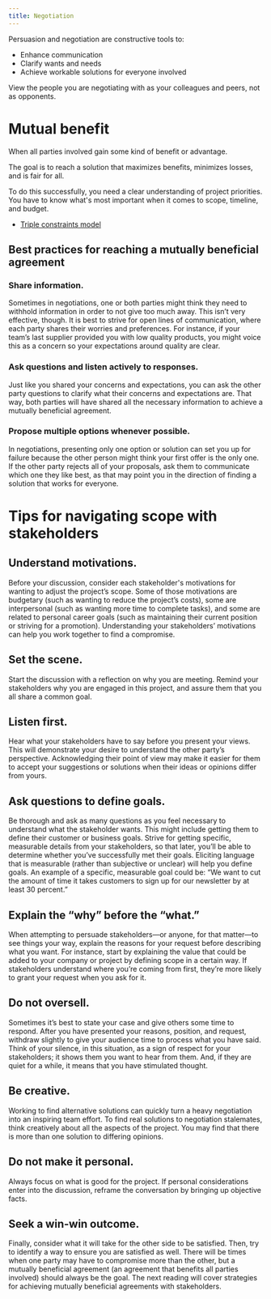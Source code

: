 ```yaml
---
title: Negotiation
---
```

Persuasion and negotiation are constructive tools to:
- Enhance communication
- Clarify wants and needs
- Achieve workable solutions for everyone involved

View the people you are negotiating with as your colleagues and peers, not as opponents. 

# Mutual benefit
When all parties involved gain some kind of benefit or advantage.

The goal is to reach a solution that maximizes benefits, minimizes losses, and is fair for all. 

To do this successfully, you need a clear understanding of project priorities. You have to know what's most important when it comes to scope, timeline, and budget.
- [Triple constraints model](project-initiation/scope/triple-constraints-model.md)

## Best practices for reaching a mutually beneficial agreement
### Share information.
Sometimes in negotiations, one or both parties might think they need to withhold information in order to not give too much away. This isn’t very effective, though. It is best to strive for open lines of communication, where each party shares their worries and preferences. For instance, if your team’s last supplier provided you with low quality products, you might voice this as a concern so your expectations around quality are clear. 

### Ask questions and listen actively to responses. 
Just like you shared your concerns and expectations, you can ask the other party questions to clarify what their concerns and expectations are. That way, both parties will have shared all the necessary information to achieve a mutually beneficial agreement. 

### Propose multiple options whenever possible. 
In negotiations, presenting only one option or solution can set you up for failure because the other person might think your first offer is the only one. If the other party rejects all of your proposals, ask them to communicate which one they like best, as that may point you in the direction of finding a solution that works for everyone.

# Tips for navigating scope with stakeholders
## Understand motivations. 
Before your discussion, consider each stakeholder's motivations for wanting to adjust the project’s scope. Some of those motivations are budgetary (such as wanting to reduce the project’s costs), some are interpersonal (such as wanting more time to complete tasks), and some are related to personal career goals (such as maintaining their current position or striving for a promotion). Understanding your stakeholders’ motivations can help you work together to find a compromise. 

## Set the scene. 
Start the discussion with a reflection on why you are meeting. Remind your stakeholders why you are engaged in this project, and assure them that you all share a common goal.

## Listen first. 
Hear what your stakeholders have to say before you present your views. This will demonstrate your desire to understand the other party’s perspective. Acknowledging their point of view may make it easier for them to accept your suggestions or solutions when their ideas or opinions differ from yours.

## Ask questions to define goals. 
Be thorough and ask as many questions as you feel necessary to understand what the stakeholder wants. This might include getting them to define their customer or business goals. Strive for getting specific, measurable details from your stakeholders, so that later, you’ll be able to determine whether you’ve successfully met their goals. Eliciting language that is measurable (rather than subjective or unclear) will help you define goals. An example of a specific, measurable goal could be: “We want to cut the amount of time it takes customers to sign up for our newsletter by at least 30 percent.”

## Explain the “why” before the “what.” 
When attempting to persuade stakeholders—or anyone, for that matter—to see things your way, explain the reasons for your request before describing what you want. For instance, start by explaining the value that could be added to your company or project by defining scope in a certain way. If stakeholders understand where you’re coming from first, they’re more likely to grant your request when you ask for it.

## Do not oversell. 
Sometimes it’s best to state your case and give others some time to respond. After you have presented your reasons, position, and request, withdraw slightly to give your audience time to process what you have said. Think of your silence, in this situation, as a sign of respect for your stakeholders; it shows them you want to hear from them. And, if they are quiet for a while, it means that you have stimulated thought.  

## Be creative. 
Working to find alternative solutions can quickly turn a heavy negotiation into an inspiring team effort. To find real solutions to negotiation stalemates, think creatively about all the aspects of the project. You may find that there is more than one solution to differing opinions. 

## Do not make it personal. 
Always focus on what is good for the project. If personal considerations enter into the discussion, reframe the conversation by bringing up objective facts.

## Seek a win-win outcome. 
Finally, consider what it will take for the other side to be satisfied. Then, try to identify a way to ensure you are satisfied as well. There will be times when one party may have to compromise more than the other,  but a mutually beneficial agreement (an agreement that benefits all parties involved) should always be the goal. The next reading will cover strategies for achieving mutually beneficial agreements with stakeholders. 
